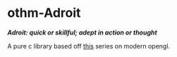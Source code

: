 # othm-Adroit
***Adroit: quick or skillful; adept in action or thought***

A pure c library based off [this](https://www.youtube.com/watch?v=ftiKrP3gW3k&index=1&list=PLEETnX-uPtBXT9T-hD0Bj31DSnwio-ywh) series on modern opengl.
